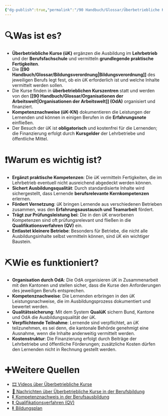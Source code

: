 ```yaml
---
{"dg-publish":true,"permalink":"/90 Handbuch/Glossar/Überbetriebliche Kurse/"}
---
```


# 🔍Was ist es?
- **Überbetriebliche Kurse (üK)** ergänzen die Ausbildung im **Lehrbetrieb** und der **Berufsfachschule** und vermitteln **grundlegende praktische Fertigkeiten**.
- Die **[[90 Handbuch/Glossar/Bildungsverordnung\|Bildungsverordnung]]** des jeweiligen Berufs legt fest, ob ein üK erforderlich ist und welche Inhalte vermittelt werden sollen.
- Die Kurse finden in **überbetrieblichen Kurszentren** statt und werden von den **[[90 Handbuch/Glossar/Organisationen der Arbeitswelt\|Organisationen der Arbeitswelt]] (OdA)** organisiert und finanziert.
- **Kompetenznachweise (üK-KN)** dokumentieren die Leistungen der Lernenden und können in einigen Berufen in die **Erfahrungsnote** einfließen.
- Der Besuch der üK ist **obligatorisch** und kostenfrei für die Lernenden; die Finanzierung erfolgt durch **Kursgelder** der Lehrbetriebe und öffentliche Mittel.

# ❗Warum es wichtig ist?
- **Ergänzt praktische Kompetenzen**: Die üK vermitteln Fertigkeiten, die im Lehrbetrieb eventuell nicht ausreichend abgedeckt werden können.
- **Sichert Ausbildungsqualität**: Durch standardisierte Inhalte wird sichergestellt, dass Lernende **berufsrelevante Kernkompetenzen** erlernen.
- **Fördert Vernetzung**: üK bringen Lernende aus verschiedenen Betrieben zusammen, was den **Erfahrungsaustausch und Teamarbeit** fördert.
- **Trägt zur Prüfungsleistung bei**: Die in den üK erworbenen Kompetenzen sind oft prüfungsrelevant und fließen in die **Qualifikationsverfahren (QV)** ein.
- **Entlastet kleinere Betriebe**: Besonders für Betriebe, die nicht alle Ausbildungsinhalte selbst vermitteln können, sind üK ein wichtiger Baustein.

# ⛏Wie es funktioniert?
- **Organisation durch OdA**: Die OdA organisieren üK in Zusammenarbeit mit den Kantonen und stellen sicher, dass die Kurse den Anforderungen des jeweiligen Berufs entsprechen.
- **Kompetenznachweise**: Die Lernenden erbringen in den üK Leistungsnachweise, die im Ausbildungsprozess dokumentiert und bewertet werden.
- **Qualitätssicherung**: Mit dem System **QualüK** sichern Bund, Kantone und OdA die Ausbildungsqualität der üK.
- **Verpflichtende Teilnahme**: Lernende sind verpflichtet, an üK teilzunehmen, es sei denn, die kantonale Behörde genehmigt eine Ausnahme, wenn die Inhalte anderweitig vermittelt werden.
- **Kostenstruktur**: Die Finanzierung erfolgt durch Beiträge der Lehrbetriebe und öffentliche Förderungen; zusätzliche Kosten dürfen den Lernenden nicht in Rechnung gestellt werden.

# ➕Weitere Quellen
- [🎞 Videos über Überbetriebliche Kurse](https://www.google.ch/search?q=%C3%9Cberbetriebliche+Kurse&tbm=vid)
- [📰 Nachrichten über Überbetriebliche Kurse in der Berufsbildung](https://www.google.ch/search?q=%C3%9Cberbetriebliche+Kurse+Berufsbildung&tbm=nws)
- [⏬ Kompetenznachweis in der Berufsausbildung](https://www.google.ch/search?q=Kompetenznachweis+Berufsausbildung)
- [⏬ Qualifikationsverfahren (QV)](https://www.google.ch/search?q=Qualifikationsverfahren+Berufsbildung)
- [⏬ Bildungsplan](https://www.google.ch/search?q=Bildungsplan)